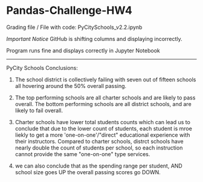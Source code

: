 # Pandas-Challenge-HW4
Grading file / File with code: PyCitySchools_v2.2.ipynb


*Important Notice*
GitHub is shifting columns and displaying incorrectly. 

Program runs fine and displays correctly in Jupyter Notebook 
*****************************************************

PyCity Schools Conclusions:

1. The school district is collectively failing with seven out of fifteen schools all hovering around the 50% overall passing.

2. The top performing schools are all charter schools and are likely to pass overall. The bottom performing schools are all district schools, and are likely to fail overall.

3. Charter schools have lower total students counts which can lead us to conclude that due to the lower count of students, each student is mroe liekly to get a more 'one-on-one'/"direct" educational experience with their instructors. Compared to charter schools, distrct schools have nearly double the count of students per school, so each instruction cannot provide the same "one-on-one" type services.

4. we can also conclude that as the spending range per student, AND school size goes UP the overall passing scores go DOWN.

